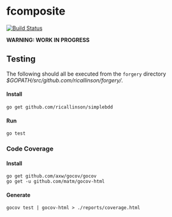 # fcomposite

[![Build Status](https://secure.travis-ci.org/ricallinson/fcomposite.png?branch=master)](http://travis-ci.org/ricallinson/fcomposite)

__WARNING: WORK IN PROGRESS__

## Testing

The following should all be executed from the `forgery` directory _$GOPATH/src/github.com/ricallinson/forgery/_.

#### Install

    go get github.com/ricallinson/simplebdd

#### Run

    go test

### Code Coverage

#### Install

    go get github.com/axw/gocov/gocov
    go get -u github.com/matm/gocov-html

#### Generate

    gocov test | gocov-html > ./reports/coverage.html
